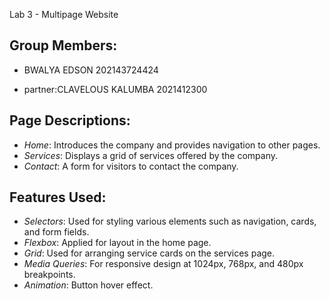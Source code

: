 Lab 3 - Multipage Website

## Group Members:
- BWALYA EDSON 202143724424

- partner:CLAVELOUS KALUMBA 2021412300 



## Page Descriptions:
- *Home*: Introduces the company and provides navigation to other pages.
- *Services*: Displays a grid of services offered by the company.
- *Contact*: A form for visitors to contact the company.



## Features Used:
- *Selectors*: Used for styling various elements such as navigation, cards, and form fields.
- *Flexbox*: Applied for layout in the home page.
- *Grid*: Used for arranging service cards on the services page.
- *Media Queries*: For responsive design at 1024px, 768px, and 480px breakpoints.
- *Animation*: Button hover effect.